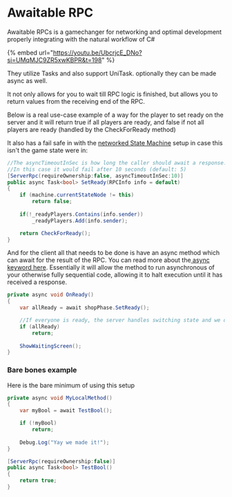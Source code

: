 # Awaitable RPC

Awaitable RPCs is a gamechanger for networking and optimal development properly integrating with the natural workflow of C#

{% embed url="https://youtu.be/UbcrjcE_DNo?si=UMqMJC9ZR5xwKBPR&t=198" %}

They utilize Tasks and also support UniTask. optionally they can be made async as well.

It not only allows for you to wait till RPC logic is finished, but allows you to return values from the receiving end of the RPC.

Below is a real use-case example of a way for the player to set ready on the server and it will return true if all players are ready, and false if not all players are ready (handled by the CheckForReady method)

It also has a fail safe in with the [networked State Machine](../plug-n-play-components/state-machine-auto-networked.md) setup in case this isn't the game state were in:

```csharp
//The asyncTimeoutInSec is how long the caller should await a response. 
//In this case it would fail after 10 seconds (default: 5)
[ServerRpc(requireOwnership:false, asyncTimeoutInSec:10)]
public async Task<bool> SetReady(RPCInfo info = default)
{
    if (machine.currentStateNode != this) 
        return false;
    
    if(!_readyPlayers.Contains(info.sender))
        _readyPlayers.Add(info.sender);

    return CheckForReady();
}
```

And for the client all that needs to be done is have an async method which can await for the result of the RPC. You can read more about the[ async keyword here](https://learn.microsoft.com/en-us/dotnet/csharp/language-reference/keywords/async). Essentially it will allow the method to run asynchronous of your otherwise fully sequential code, allowing it to halt execution until it has received a response.

```csharp
private async void OnReady()
{
    var allReady = await shopPhase.SetReady();

    //If everyone is ready, the server handles switching state and we don't do any more
    if (allReady)
        return;
    
    ShowWaitingScreen();
}
```

### Bare bones example

Here is the bare minimum of using this setup

```csharp
private async void MyLocalMethod()
{
    var myBool = await TestBool();

    if (!myBool)
        return;
    
    Debug.Log("Yay we made it!");
}

[ServerRpc(requireOwnership:false)]
public async Task<bool> TestBool()
{
    return true;
}
```
